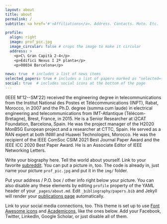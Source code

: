 ```yaml
---
layout: about
title: about
permalink: /
subtitle: <a href='#'>Affiliations</a>. Address. Contacts. Moto. Etc.

profile:
  align: right
  image: prof_pic.jpg
  image_circular: false # crops the image to make it circular
  address: >
    <p>C\ Gran Capità 2-4</p>
    <p>Edifici Nexus I 2ª planta</p>
    <p>08034 Barcelona</p>

news: true  # includes a list of news items
selected_papers: true # includes a list of papers marked as "selected={true}"
social: true  # includes social icons at the bottom of the page
---
```


(IEEE M'12--SM'22) received the engineering degree in telecommunications from the Institut National des Postes et Télécommunications (INPT), Rabat, Morocco, in 2007 and the Ph.D. degree (summa cum laude) in electrical engineering and telecommunications from IMT-Atlantique (Télécom-Bretagne), Brest, France, in 2015. He is a Senior Researcher at i2CAT Foundation, Barcelona, Spain. He was the project manager of the H2020 MonB5G European project and a researcher at CTTC, Spain. He served as a RAN expert at both INWI and Huawei Technologies, Morocco. He was the recipient of the IEEE ComSoc CSIM 2021 Best Journal Paper Award and the IEEE ICC 2020 Best Paper Award. He is an Associate Editor of IEEE Networking Letters.

Write your biography here. Tell the world about yourself. Link to your favorite [subreddit](http://reddit.com). You can put a picture in, too. The code is already in, just name your picture `prof_pic.jpg` and put it in the `img/` folder.

Put your address / P.O. box / other info right below your picture. You can also disable any these elements by editing `profile` property of the YAML header of your `_pages/about.md`. Edit `_bibliography/papers.bib` and Jekyll will render your [publications page](/al-folio/publications/) automatically.

Link to your social media connections, too. This theme is set up to use [Font Awesome icons](http://fortawesome.github.io/Font-Awesome/) and [Academicons](https://jpswalsh.github.io/academicons/), like the ones below. Add your Facebook, Twitter, LinkedIn, Google Scholar, or just disable all of them.
